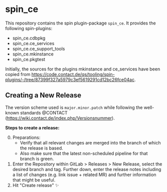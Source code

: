 # spin_ce

This repository contains the spin plugin-package `spin_ce`. It provides the
following spin-plugins:

- spin_ce.cdbpkg
- spin_ce.ce_services
- spin_ce.ce_support_tools
- spin_ce.mkinstance
- spin_ce.pkgtest

Initially, the sources for the plugins mkinstance and ce_services have been
copied from https://code.contact.de/qs/tooling/spin-plugins/-/tree/87399f327a5979c3ef5619291cd12bc26fce04ac.

## Creating a New Release

The version scheme used is `major.minor.patch` while following the well-known
standards @CONTACT (https://wiki.contact.de/index.php/Versionsnummer).

**Steps to create a release:**

0. Preparations:
    - Verify that all relevant changes are merged into the branch of which the
      release is based.
    - Also make sure that the latest non-scheduled pipeline for that branch is
      green.
1. Enter the Repository within GitLab > Releases > New Release, select the
   desired branch and tag. Further down, enter the release notes including a
   list of changes (e.g. link issue + related MR) and further information that
   might be useful.
2. Hit "Create release" ✨
